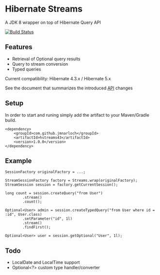 # Hibernate Streams

A  JDK 8 wrapper on top of Hibernate Query API

[![Build Status](https://travis-ci.org/jmnarloch/hstreams.svg?branch=master)](https://travis-ci.org/jmnarloch/hstreams)

## Features

* Retrieval of Optional query results
* Query to stream conversion
* Typed queries

Current compatibility: Hibernate 4.3.x / Hibernate 5.x

See the document that summarizes the introduced [API](api.adoc) changes

## Setup

In order to start and runing simply add the artifact to your Maven/Gradle build.

```
<dependency>
    <groupId>com.github.jmnarloch</groupId>
    <artifactId>hstreams43</artifactId>
    <version>1.0.0</version>
</dependency>
```

## Example

```
SessionFactory originalFactory = ...;

StreamSessionFactory factory = Streams.wrap(originalFactory);
StreamSession session = factory.getCurrentSession();

long count = session.createQuery("from User")
        .stream()
        .count();

Optional<User> admin = session.createTypedQuery("from User where id = :id", User.class)
        .setParameter("id", 1l)
        .stream()
        .findFirst();

Optional<User> user = session.getOptional("User", 1l);
```

## Todo

* LocalDate and LocalTime support
* Optional<?> custom type handler/converter
